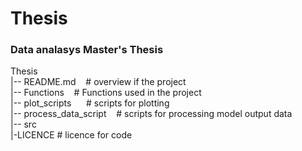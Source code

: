 # Thesis 
### Data analasys Master's Thesis<br />

Thesis<br />
|-- README.md &nbsp;&nbsp;           # overview if the project<br />
|-- Functions &nbsp;&nbsp;             # Functions used in the project <br />
|-- plot_scripts &nbsp;&nbsp; &nbsp;         # scripts for plotting <br />
|-- process_data_script &nbsp;&nbsp;   # scripts for processing model output data<br />
|-- src<br /> 
        |-LICENCE             # licence for code
